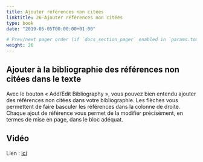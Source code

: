 ```yaml
---
title: Ajouter références non citées
linktitle: 26-Ajouter références non citées
type: book
date: "2019-05-05T00:00:00+01:00"

# Prev/next pager order (if `docs_section_pager` enabled in `params.toml`)
weight: 26
---
```


## Ajouter à la bibliographie des références non citées dans le texte

Avec le bouton « Add/Edit Bibliography », vous pouvez bien entendu ajouter des références non citées dans votre bibliographie. Les flèches vous permettent de faire basculer les références dans la colonne de droite. Chaque ajout de référence vous permet de la modifier précisément, en termes de mise en page, dans le bloc adéquat.

## Vidéo

Lien : [ici](http://g.recordit.co/P2k1kBLyUD.gif)
